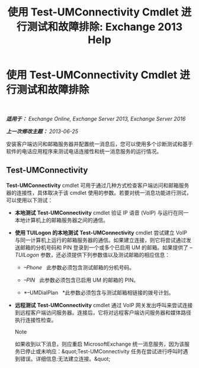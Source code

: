 ﻿---
title: '使用 Test-UMConnectivity Cmdlet 进行测试和故障排除: Exchange 2013 Help'
TOCTitle: 使用 Test-UMConnectivity Cmdlet 进行测试和故障排除
ms:assetid: 08e67a99-e37f-4afd-bd58-455b62580af7
ms:mtpsurl: https://technet.microsoft.com/zh-cn/library/Aa995978(v=EXCHG.150)
ms:contentKeyID: 56271416
ms.date: 05/21/2018
mtps_version: v=EXCHG.150
ms.translationtype: MT
---

# 使用 Test-UMConnectivity Cmdlet 进行测试和故障排除

 

_**适用于：** Exchange Online, Exchange Server 2013, Exchange Server 2016_

_**上一次修改主题：** 2013-06-25_

安装客户端访问和邮箱服务器并配置统一消息后，您可以使用多个诊断测试和基于软件的电话应用程序来测试电话连接性和统一消息服务的运行情况。

## Test-UMConnectivity

**Test-UMConnectivity** cmdlet 可用于通过几种方式检查客户端访问和邮箱服务器的连接性，具体取决于该 cmdlet 使用的参数。若要对统一消息功能进行测试，可以使用以下测试：

  - **本地测试** **Test-UMConnectivity** cmdlet 验证 IP 语音 (VoIP) 与运行在同一本地计算机上的邮箱服务器之间的通信。

  - **使用 TUILogon 的本地测试** **Test-UMConnectivity** cmdlet 尝试建立 VoIP 与同一计算机上运行的邮箱服务器的通信。如果建立连接，则它将尝试通过发送邮箱的分机号码和 PIN 登录到一个或多个已启用 UM 的邮箱。如果提供了 *–TUILogon* 参数，还必须提供下列参数值以及测试邮箱的相应信息：
    
      - *–Phone*   此参数必须包含测试邮箱的分机号码。
    
      - *–PIN*   此参数必须包含已启用 UM 的邮箱的 PIN。
    
      - *–UMDialPlan   *此参数必须包含与测试邮箱相链接的拨号计划。

  - **远程测试** **Test-UMConnectivity** cmdlet 通过 VoIP 网关发出呼叫来尝试连接到远程客户端访问服务器。连接后，它将对远程客户端访问服务器和媒体路径执行连接性检查。
    
    > [!NOTE]  
    > 如果收到以下消息，则应重启 MicrosoftExchange 统一消息服务，因为该服务已停止或未响应：&amp;quot;Test-UMConnectivity 任务在尝试进行呼叫时遇到错误。详细信息:无法建立连接。&amp;quot;

